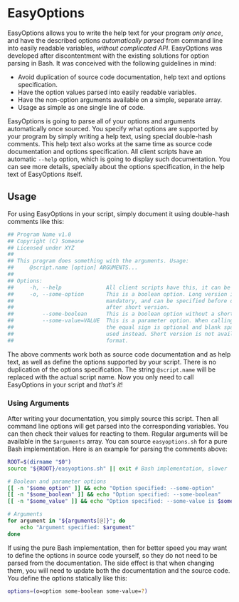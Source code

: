 # EasyOptions

EasyOptions allows you to write the help text for your program _only once_, and have the described options _automatically parsed_ from command line into easily readable variables, _without complicated API_. EasyOptions was developed after discontentment with the existing solutions for option parsing in Bash. It was conceived with the following guidelines in mind:

- Avoid duplication of source code documentation, help text and options specification.
- Have the option values parsed into easily readable variables.
- Have the non-option arguments available on a simple, separate array.
- Usage as simple as one single line of code.

EasyOptions is going to parse all of your options and arguments automatically once sourced. You specify what options are supported by your program by simply writing a help text, using special double-hash comments. This help text also works at the same time as source code documentation and options specification. All client scripts have an automatic `--help` option, which is going to display such documentation. You can see more details, specially about the options specification, in the help text of EasyOptions itself.

## Usage

For using EasyOptions in your script, simply document it using double-hash comments like this:

```bash
## Program Name v1.0
## Copyright (C) Someone
## Licensed under XYZ
##
## This program does something with the arguments. Usage:
##     @script.name [option] ARGUMENTS...
##
## Options:
##     -h, --help              All client scripts have this, it can be omitted.
##     -o, --some-option       This is a boolean option. Long version is
##                             mandatory, and can be specified before or
##                             after short version.
##         --some-boolean      This is a boolean option without a short version.
##         --some-value=VALUE  This is a parameter option. When calling your script
##                             the equal sign is optional and blank space can be
##                             used instead. Short version is not available in this
##                             format.
```

The above comments work both as source code documentation and as help text, as well as define the options supported by your script. There is no duplication of the options specification. The string `@script.name` will be replaced with the actual script name. Now you only need to call EasyOptions in your script and _that's it_!

### Using Arguments

After writing your documentation, you simply source this script. Then all command line options will get parsed into the corresponding variables. You can then check their values for reacting to them. Regular arguments will be available in the `$arguments` array. You can source `easyoptions.sh` for a pure Bash implementation. Here is an example for parsing the comments above:

```bash
ROOT=$(dirname "$0")
source "${ROOT}/easyoptions.sh" || exit # Bash implementation, slower

# Boolean and parameter options
[[ -n "$some_option" ]] && echo "Option specified: --some-option"
[[ -n "$some_boolean" ]] && echo "Option specified: --some-boolean"
[[ -n "$some_value" ]] && echo "Option specified: --some-value is $some_value"

# Arguments
for argument in "${arguments[@]}"; do
    echo "Argument specified: $argument"
done
```

If using the pure Bash implementation, then for better speed you may want to define the options in source code yourself, so they do not need to be parsed from the documentation. The side effect is that when changing them, you will need to update both the documentation and the source code. You define the options statically like this:

```bash
options=(o=option some-boolean some-value=?)
```

